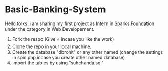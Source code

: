 # Basic-Banking-System
Hello folks ,i am sharing  my first project as Intern in Sparks Foundation under the category in Web Developement.

  
1. Fork the respo (Give ⭐ incase you like the work)
2. Clone the repo in your local machine.
3. Create the database "dbrohit" or any other named (change the settings in spin.php incase you create other named database)
4. Import the tables by using "suhchanda.sql"
